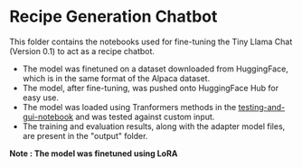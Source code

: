 # Recipe Generation Chatbot

This folder contains the notebooks used for fine-tuning the Tiny Llama Chat (Version 0.1) to act as a recipe chatbot.
* The model was finetuned on a dataset downloaded from HuggingFace, which is in the same format of the Alpaca dataset.
* The model, after fine-tuning, was pushed onto HuggingFace Hub for easy use.
* The model was loaded using Tranformers methods in the [testing-and-gui-notebook](https://github.com/Arya-Hari/intel-unnati-arya-hariharan/blob/main/single-node-finetuning-project/testing-and-gui.ipynb) and was tested against custom input.
* The training and evaluation results, along with the adapter model files, are present in the "output" folder.

<b> Note : The model was finetuned using LoRA </b>
